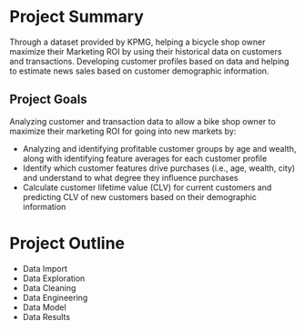 # Project Summary
Through a dataset provided by KPMG, helping a bicycle shop owner maximize their Marketing ROI by using their historical data on customers and transactions. Developing customer profiles based on data and helping to estimate news sales based on customer demographic information.


## Project Goals
Analyzing customer and transaction data to allow a bike shop owner to maximize their marketing ROI for going into new markets by:
- Analyzing and identifying profitable customer groups by age and wealth, along with identifying feature averages for each customer profile
- Identify which customer features drive purchases (i.e., age, wealth, city) and understand to what degree they influence purchases
- Calculate customer lifetime value (CLV) for current customers and predicting CLV of new customers based on their demographic information


# Project Outline
- Data Import
- Data Exploration
- Data Cleaning
- Data Engineering
- Data Model
- Data Results
